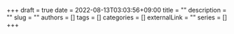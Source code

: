 +++ 
draft = true
date = 2022-08-13T03:03:56+09:00
title = ""
description = ""
slug = ""
authors = []
tags = []
categories = []
externalLink = ""
series = []
+++
